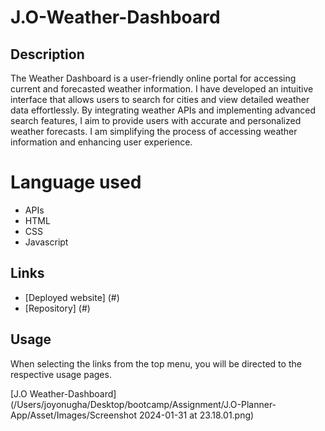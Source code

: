 # J.O-Weather-Dashboard

## Description

The Weather Dashboard is a user-friendly online portal for accessing current and forecasted weather information. I have developed an intuitive interface that allows users to search for cities and view detailed weather data effortlessly. By integrating weather APIs and implementing advanced search features, I aim to provide users with accurate and personalized weather forecasts. I am simplifying the process of accessing weather information and enhancing user experience.

# Language used
* APIs
* HTML
* CSS
* Javascript

## Links
* [Deployed website] (#)
* [Repository] (#)

## Usage
When selecting the links from the top menu, you will be directed to the respective usage pages.

[J.O Weather-Dashboard] (/Users/joyonugha/Desktop/bootcamp/Assignment/J.O-Planner-App/Asset/Images/Screenshot 2024-01-31 at 23.18.01.png)
